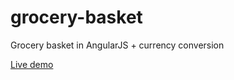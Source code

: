 # grocery-basket
Grocery basket in AngularJS + currency conversion

<a target="_blank" href="https://apapadak.github.io/grocery-basket/">Live demo</a>